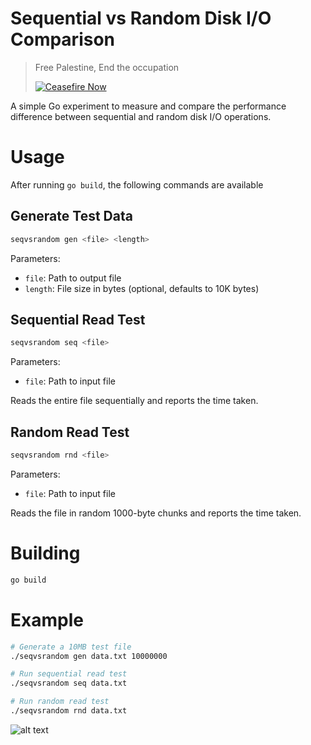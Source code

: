 # Sequential vs Random Disk I/O Comparison

> Free Palestine, End the occupation 
> 
> [![Ceasefire Now](https://badge.techforpalestine.org/default)](https://techforpalestine.org/learn-more)

A simple Go experiment to measure and compare the performance difference between sequential and random disk I/O operations.

# Usage

After running `go build`, the following commands are available

## Generate Test Data

```go
seqvsrandom gen <file> <length>
```

Parameters:
- `file`: Path to output file
- `length`: File size in bytes (optional, defaults to 10K bytes)

## Sequential Read Test

```go
seqvsrandom seq <file>
```
Parameters:
- `file`: Path to input file

Reads the entire file sequentially and reports the time taken.

## Random Read Test

```go
seqvsrandom rnd <file>
```
Parameters:
- `file`: Path to input file

Reads the file in random 1000-byte chunks and reports the time taken.

# Building

```bash
go build
```

# Example

```bash
# Generate a 10MB test file
./seqvsrandom gen data.txt 10000000

# Run sequential read test
./seqvsrandom seq data.txt

# Run random read test
./seqvsrandom rnd data.txt
```
![alt text](usage.png)

